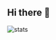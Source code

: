 ## Hi there 👋

<img alt="stats" src = "https://github-readme-stats.vercel.app/api/wakatime?username=emilianojan"/>

<!--
**EmilianoJan/EmilianoJan** is a ✨ _special_ ✨ repository because its `README.md` (this file) appears on your GitHub profile.

Here are some ideas to get you started:

- 🔭 I’m currently working on ...
- 🌱 I’m currently learning ...
- 👯 I’m looking to collaborate on ...
- 🤔 I’m looking for help with ...
- 💬 Ask me about ...
- 📫 How to reach me: ...
- 😄 Pronouns: ...
- ⚡ Fun fact: ...

[![Harlok's WakaTime stats](https://github-readme-stats.vercel.app/api/wakatime?username=EmilianoJan)](https://github.com/EmilianoJan/github-readme-stats)
-->
